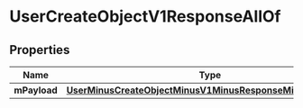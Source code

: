 
# UserCreateObjectV1ResponseAllOf

## Properties
Name | Type | Description | Notes
------------ | ------------- | ------------- | -------------
**mPayload** | [**UserMinusCreateObjectMinusV1MinusResponseMinusMPayload**](UserMinusCreateObjectMinusV1MinusResponseMinusMPayload.md) |  | 



